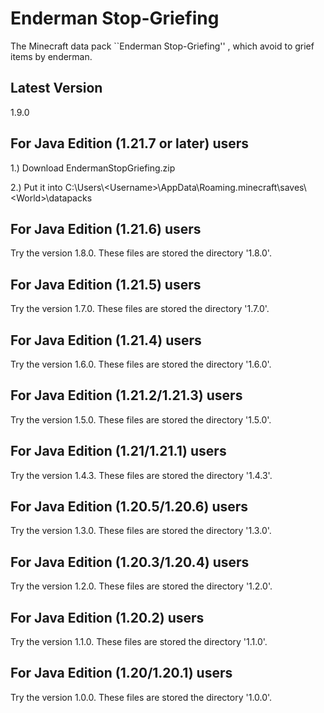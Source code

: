 # Enderman Stop-Griefing
The Minecraft data pack ``Enderman Stop-Griefing'' , which avoid to grief items by enderman.

## Latest Version
1.9.0

## For Java Edition (1.21.7 or later) users
1.) Download EndermanStopGriefing.zip

2.) Put it into C:\Users\\\<Username\>\AppData\Roaming\.minecraft\saves\\\<World\>\datapacks

## For Java Edition (1.21.6) users
Try the version 1.8.0. These files are stored the directory '1.8.0'.

## For Java Edition (1.21.5) users
Try the version 1.7.0. These files are stored the directory '1.7.0'.

## For Java Edition (1.21.4) users
Try the version 1.6.0. These files are stored the directory '1.6.0'.

## For Java Edition (1.21.2/1.21.3) users
Try the version 1.5.0. These files are stored the directory '1.5.0'.

## For Java Edition (1.21/1.21.1) users
Try the version 1.4.3. These files are stored the directory '1.4.3'.

## For Java Edition (1.20.5/1.20.6) users
Try the version 1.3.0. These files are stored the directory '1.3.0'.

## For Java Edition (1.20.3/1.20.4) users
Try the version 1.2.0. These files are stored the directory '1.2.0'.

## For Java Edition (1.20.2) users
Try the version 1.1.0. These files are stored the directory '1.1.0'.

## For Java Edition (1.20/1.20.1) users
Try the version 1.0.0. These files are stored the directory '1.0.0'.
